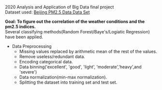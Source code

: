 2020 Analysis and Application of Big Data final project  
Dataset used: [Beijing PM2.5 Data Data Set](https://archive.ics.uci.edu/ml/datasets/Beijing%20PM2.5%20Data)  

**Goal: To figure out the correlation of the weather conditions and the pm2.5 indices.**  
Several classifying methods(Random Forest/Baye's/Logiatic Regression) have been applied.  

* Data Preprocessing
    * Missing values replaced by arithmetic mean of the rest of the values.
    * Remove useless/redundant data.
    * Encoding categorical data.
    *  Data binning('excellent', 'good', 'light', 'moderate','heavy',and 'severe')
    *  Data normalization(min-max normalization).
    *  Splitting the dataset into training set and test set.
